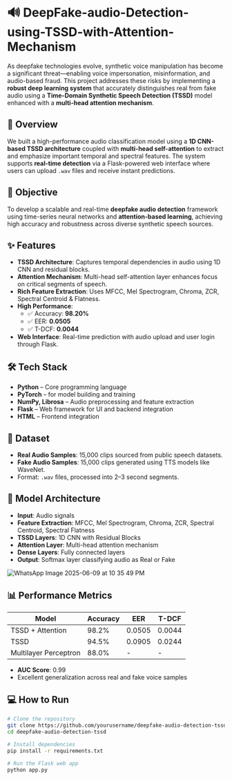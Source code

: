 # 🔊 DeepFake-audio-Detection-using-TSSD-with-Attention-Mechanism

As deepfake technologies evolve, synthetic voice manipulation has become a significant threat—enabling voice impersonation, misinformation, and audio-based fraud. This project addresses these risks by implementing a **robust deep learning system** that accurately distinguishes real from fake audio using a **Time-Domain Synthetic Speech Detection (TSSD)** model enhanced with a **multi-head attention mechanism**.


## 📌 Overview

We built a high-performance audio classification model using a **1D CNN-based TSSD architecture** coupled with **multi-head self-attention** to extract and emphasize important temporal and spectral features. The system supports **real-time detection** via a Flask-powered web interface where users can upload `.wav` files and receive instant predictions.


## 🎯 Objective

To develop a scalable and real-time **deepfake audio detection** framework using time-series neural networks and **attention-based learning**, achieving high accuracy and robustness across diverse synthetic speech sources.


## ✨ Features

- **TSSD Architecture**: Captures temporal dependencies in audio using 1D CNN and residual blocks.
- **Attention Mechanism**: Multi-head self-attention layer enhances focus on critical segments of speech.
- **Rich Feature Extraction**: Uses MFCC, Mel Spectrogram, Chroma, ZCR, Spectral Centroid & Flatness.
- **High Performance**:  
  - ✅ Accuracy: **98.20%**  
  - ✅ EER: **0.0505**  
  - ✅ T-DCF: **0.0044**
- **Web Interface**: Real-time prediction with audio upload and user login through Flask.

## 🛠️ Tech Stack

- **Python** – Core programming language
- **PyTorch** – for model building and training
- **NumPy, Librosa** – Audio preprocessing and feature extraction
- **Flask** – Web framework for UI and backend integration
- **HTML** – Frontend integration

## 📂 Dataset

- **Real Audio Samples**: 15,000 clips sourced from public speech datasets.
- **Fake Audio Samples**: 15,000 clips generated using TTS models like WaveNet.
- Format: `.wav` files, processed into 2–3 second segments.

## 🧠 Model Architecture

- **Input**: Audio signals
- **Feature Extraction**: MFCC, Mel Spectrogram, Chroma, ZCR, Spectral Centroid, Spectral Flatness
- **TSSD Layers**: 1D CNN with Residual Blocks
- **Attention Layer**: Multi-head attention mechanism
- **Dense Layers**: Fully connected layers
- **Output**: Softmax layer classifying audio as Real or Fake

![WhatsApp Image 2025-06-09 at 10 35 49 PM](https://github.com/user-attachments/assets/e897b24d-961b-4d28-87b1-9de50117a486)



## 📊 Performance Metrics

| Model                | Accuracy | EER    | T-DCF   |
|---------------------|----------|--------|---------|
| TSSD + Attention    | 98.2%    | 0.0505 | 0.0044  |
| TSSD                | 94.5%    | 0.0905 | 0.0244  |
| Multilayer Perceptron | 88.0%  |   -    |   -     |

- **AUC Score**: 0.99  
- Excellent generalization across real and fake voice samples

## 💻 How to Run

```bash
# Clone the repository
git clone https://github.com/yourusername/deepfake-audio-detection-tssd.git
cd deepfake-audio-detection-tssd

# Install dependencies
pip install -r requirements.txt

# Run the Flask web app
python app.py



